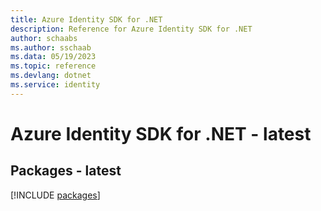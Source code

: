 ```yaml
---
title: Azure Identity SDK for .NET
description: Reference for Azure Identity SDK for .NET
author: schaabs
ms.author: sschaab
ms.data: 05/19/2023
ms.topic: reference
ms.devlang: dotnet
ms.service: identity
---
```

# Azure Identity SDK for .NET - latest
## Packages - latest
[!INCLUDE [packages](identity-index.md)]